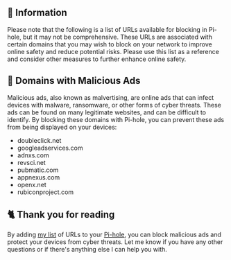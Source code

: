 ## 📝 Information
Please note that the following is a list of URLs available for blocking in Pi-hole, but it may not be comprehensive.
These URLs are associated with certain domains that you may wish to block on your network to improve online safety and reduce potential risks.
Please use this list as a reference and consider other measures to further enhance online safety.

## 🚫 Domains with Malicious Ads
Malicious ads, also known as malvertising, are online ads that can infect devices with malware, ransomware, or other forms of cyber threats.
These ads can be found on many legitimate websites, and can be difficult to identify.
By blocking these domains with Pi-hole, you can prevent these ads from being displayed on your devices:

- doubleclick.net
- googleadservices.com
- adnxs.com
- revsci.net
- pubmatic.com
- appnexus.com
- openx.net
- rubiconproject.com

## 🐈 Thank you for reading
By adding [my list](https://github.com/sefinek24/PiHole-Blocklist-Collection/blob/main/List.md) of URLs to your [Pi-hole](https://pi-hole.net), you can block malicious ads and protect your devices from cyber threats.
Let me know if you have any other questions or if there's anything else I can help you with.
